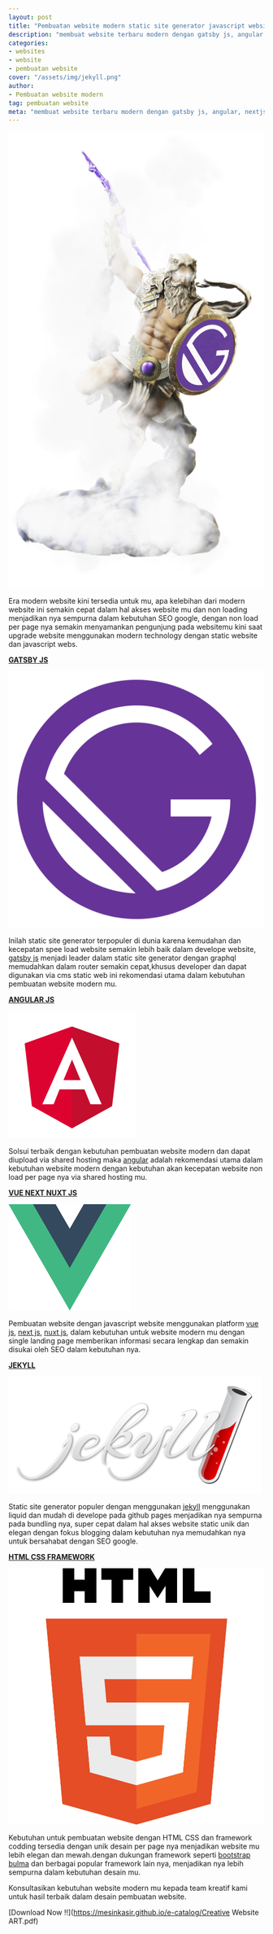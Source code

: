 ```yaml
---
layout: post
title: "Pembuatan website modern static site generator javascript website"
description: "membuat website terbaru modern dengan gatsby js, angular, nextjs, nuxt js, jekyll,dan html css framework"
categories: 
- websites
- website
- pembuatan website
cover: "/assets/img/jekyll.png"
author:
- Pembuatan website modern
tag: pembuatan website
meta: "membuat website terbaru modern dengan gatsby js, angular, nextjs, nuxt js, jekyll,dan html css framework"
---
```

  ![pembuatan website modern](/assets/img/pembuatanwebsitegastby.png)

Era modern website kini tersedia untuk mu, apa kelebihan dari modern website ini semakin cepat dalam hal akses website mu dan non loading menjadikan nya sempurna dalam kebutuhan SEO google, dengan non load per page nya semakin menyamankan pengunjung pada websitemu kini saat upgrade website menggunakan modern technology dengan static website dan javascript webs.

**[GATSBY JS](/website/2020/03/25/static.html)**

 ![pembuatan website gatsby js](/assets/img/Gatsby_Monogram.png)

Inilah static site generator terpopuler di dunia karena kemudahan dan kecepatan spee load website semakin lebih baik dalam develope website, [gatsby js](https://gatsbyjs.org/) menjadi leader dalam static site generator dengan graphql memudahkan dalam router semakin cepat,khusus developer dan dapat digunakan via cms static web ini rekomendasi utama dalam kebutuhan pembuatan website modern mu.


**[ANGULAR JS](/website/2020/03/25/static.html)**

 ![pembuatan website modern dengan angular js](/assets/img/angular2-logo-red.png)

Solsui terbaik dengan kebutuhan pembuatan website modern dan dapat diupload via shared hosting maka [angular](https://angular.io/) adalah rekomendasi utama dalam kebutuhan website modern dengan kebutuhan akan kecepatan website non load per page nya via shared hosting mu.


**[VUE NEXT NUXT JS](/website/2020/03/25/static.html)**

 ![pembuatan website vue js ,nuxt js , next js](/assets/img/pembuatanweb-vuejs.png)

Pembuatan website dengan javascript website menggunakan platform [vue js](https://vuejs.org/), [next js](https://nextjs.org/), [nuxt js](https://nuxtjs.org/), dalam kebutuhan untuk website modern mu dengan single landing page memberikan informasi secara lengkap dan semakin disukai oleh SEO dalam kebutuhan nya. 


**[JEKYLL](/website/2020/03/25/static.html)**

 ![pembuatan website modern dengan jekyll](/assets/img/jekyll.png)

Static site generator populer dengan menggunakan [jekyll](https://jekyllrb.com/) menggunakan liquid dan mudah di develope pada github pages menjadikan nya sempurna pada bundling nya, super cepat dalam hal akses website static unik dan elegan dengan fokus blogging dalam kebutuhan nya memudahkan nya untuk bersahabat dengan SEO google.


**[HTML CSS FRAMEWORK](/website/2020/03/25/static.html)**

 ![pembuatan website HTML CSS FRAMEWORK](/assets/img/HTML5-Logo.png)

Kebutuhan untuk pembuatan website dengan HTML CSS dan framework codding tersedia dengan unik desain per page nya menjadikan website mu lebih elegan dan mewah.dengan dukungan framework seperti [bootstrap](https://getbootstrap.com/) [bulma](https://bulma.io/) dan berbagai popular framework lain nya, menjadikan nya lebih sempurna dalam kebutuhan desain mu.


Konsultasikan kebutuhan website modern mu kepada team kreatif kami untuk hasil terbaik dalam desain pembuatan website.

 [Download Now !!](https://mesinkasir.github.io/e-catalog/Creative Website ART.pdf)